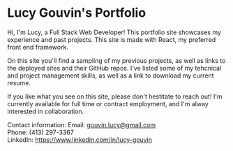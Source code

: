 # Lucy Gouvin's Portfolio

Hi, I'm Lucy, a Full Stack Web Developer! This portfolio site showcases my experience and past projects. This site is made with React, my preferred front end framework.

On this site you'll find a sampling of my previous projects, as well as links to the deployed sites and their GitHub repos. I've listed some of my tehcnical and project management skills, as well as a link to download my current resume. 

If you like what you see on this site, please don't hestitate to reach out! I'm currently available for full time or contract employment, and I'm alway interested in collaboration. 

Contact information:
Email: gouvin.lucy@gmail.com </br>
Phone: (413) 297-3367 </br>
LinkedIn: https://www.linkedin.com/in/lucy-gouvin
